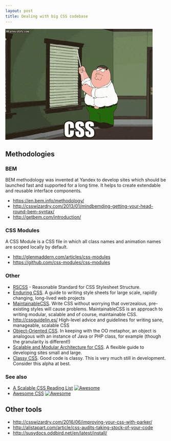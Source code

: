 ```yaml
---
layout: post
title: Dealing with big CSS codebase
---
```


![](/assets/posts/dealing-with-big-css-codebase/griffin.gif)


## Methodologies

### BEM
BEM methodology was invented at Yandex to develop sites which should be launched fast and supported for a long time. It helps to create extendable and reusable interface components.

- https://en.bem.info/methodology/
- http://csswizardry.com/2013/01/mindbemding-getting-your-head-round-bem-syntax/
- http://getbem.com/introduction/

### CSS Modules

A CSS Module is a CSS file in which all class names and animation names are scoped locally by default.

- http://glenmaddern.com/articles/css-modules
- https://github.com/css-modules/css-modules

### Other

- [RSCSS](https://github.com/rstacruz/rscss) - Reasonable Standard for CSS Stylesheet Structure.
- [Enduring CSS](http://ecss.io/). A guide to writing style sheets for large scale, rapidly changing, long-lived web projects
- [MaintainableCSS](http://maintainablecss.com/). Write CSS without worrying that overzealous, pre-existing styles will cause problems. MaintainableCSS is an approach to writing modular, scalable and of course, maintainable CSS.
- http://cssguidelin.es/ High-level advice and guidelines for writing sane, manageable, scalable CSS
- [Object-Oriented CSS](http://oocss.org/). In keeping with the OO metaphor, an object is analogous with an instance of Java or PHP class, for example (though the granularity is different!)
- [Scalable and Modular Architecture for CSS](https://smacss.com/). A flexible guide to developing sites small and large.
- [Classy CSS](https://github.com/charliepark/classy-css). Good code is classy. This is very much still in development. Consider this alpha at best.

### See also

- [A Scalable CSS Reading List](https://github.com/davidtheclark/scalable-css-reading-list) [![Awesome](https://cdn.rawgit.com/sindresorhus/awesome/d7305f38d29fed78fa85652e3a63e154dd8e8829/media/badge.svg)](https://github.com/sindresorhus/awesome)
- [Awesome CSS](https://github.com/sotayamashita/awesome-css) [![Awesome](https://cdn.rawgit.com/sindresorhus/awesome/d7305f38d29fed78fa85652e3a63e154dd8e8829/media/badge.svg)](https://github.com/sindresorhus/awesome)

## Other tools

- http://csswizardry.com/2016/06/improving-your-css-with-parker/
- http://alistapart.com/article/css-audits-taking-stock-of-your-code
- http://susydocs.oddbird.net/en/latest/install/
